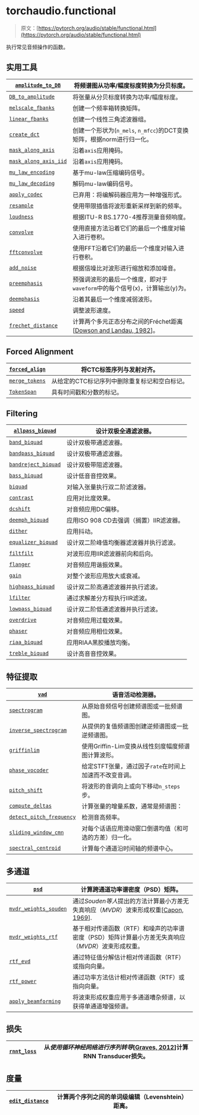 # torchaudio.functional

> 原文：[https://pytorch.org/audio/stable/functional.html](https://pytorch.org/audio/stable/functional.html)

执行常见音频操作的函数。

## 实用工具[](#utility "跳转到此标题")

| [`amplitude_to_DB`](generated/torchaudio.functional.amplitude_to_DB.html#torchaudio.functional.amplitude_to_DB "torchaudio.functional.amplitude_to_DB") | 将频谱图从功率/幅度标度转换为分贝标度。 |
| --- | --- |
| [`DB_to_amplitude`](generated/torchaudio.functional.DB_to_amplitude.html#torchaudio.functional.DB_to_amplitude "torchaudio.functional.DB_to_amplitude") | 将张量从分贝标度转换为功率/幅度标度。 |
| [`melscale_fbanks`](generated/torchaudio.functional.melscale_fbanks.html#torchaudio.functional.melscale_fbanks "torchaudio.functional.melscale_fbanks") | 创建一个频率箱转换矩阵。 |
| [`linear_fbanks`](generated/torchaudio.functional.linear_fbanks.html#torchaudio.functional.linear_fbanks "torchaudio.functional.linear_fbanks") | 创建一个线性三角滤波器组。 |
| [`create_dct`](generated/torchaudio.functional.create_dct.html#torchaudio.functional.create_dct "torchaudio.functional.create_dct") | 创建一个形状为(`n_mels`, `n_mfcc`)的DCT变换矩阵，根据norm进行归一化。 |
| [`mask_along_axis`](generated/torchaudio.functional.mask_along_axis.html#torchaudio.functional.mask_along_axis "torchaudio.functional.mask_along_axis") | 沿着`axis`应用掩码。 |
| [`mask_along_axis_iid`](generated/torchaudio.functional.mask_along_axis_iid.html#torchaudio.functional.mask_along_axis_iid "torchaudio.functional.mask_along_axis_iid") | 沿着`axis`应用掩码。 |
| [`mu_law_encoding`](generated/torchaudio.functional.mu_law_encoding.html#torchaudio.functional.mu_law_encoding "torchaudio.functional.mu_law_encoding") | 基于mu-law压缩编码信号。 |
| [`mu_law_decoding`](generated/torchaudio.functional.mu_law_decoding.html#torchaudio.functional.mu_law_decoding "torchaudio.functional.mu_law_decoding") | 解码mu-law编码信号。 |
| [`apply_codec`](generated/torchaudio.functional.apply_codec.html#torchaudio.functional.apply_codec "torchaudio.functional.apply_codec") | 已弃用：将编解码器应用为一种增强形式。 |
| [`resample`](generated/torchaudio.functional.resample.html#torchaudio.functional.resample "torchaudio.functional.resample") | 使用带限插值将波形重新采样到新的频率。 |
| [`loudness`](generated/torchaudio.functional.loudness.html#torchaudio.functional.loudness "torchaudio.functional.loudness") | 根据ITU-R BS.1770-4推荐测量音频响度。 |
| [`convolve`](generated/torchaudio.functional.convolve.html#torchaudio.functional.convolve "torchaudio.functional.convolve") | 使用直接方法沿着它们的最后一个维度对输入进行卷积。 |
| [`fftconvolve`](generated/torchaudio.functional.fftconvolve.html#torchaudio.functional.fftconvolve "torchaudio.functional.fftconvolve") | 使用FFT沿着它们的最后一个维度对输入进行卷积。 |
| [`add_noise`](generated/torchaudio.functional.add_noise.html#torchaudio.functional.add_noise "torchaudio.functional.add_noise") | 根据信噪比对波形进行缩放和添加噪音。 |
| [`preemphasis`](generated/torchaudio.functional.preemphasis.html#torchaudio.functional.preemphasis "torchaudio.functional.preemphasis") | 预强调波形的最后一个维度，即对于`waveform`中的每个信号\(x\)，计算输出\(y\)为。 |
| [`deemphasis`](generated/torchaudio.functional.deemphasis.html#torchaudio.functional.deemphasis "torchaudio.functional.deemphasis") | 沿着其最后一个维度减弱波形。 |
| [`speed`](generated/torchaudio.functional.speed.html#torchaudio.functional.speed "torchaudio.functional.speed") | 调整波形速度。 |
| [`frechet_distance`](generated/torchaudio.functional.frechet_distance.html#torchaudio.functional.frechet_distance "torchaudio.functional.frechet_distance") | 计算两个多元正态分布之间的Fréchet距离[[Dowson and Landau, 1982](references.html#id72 "DC Dowson and BV666017 Landau. The fréchet distance between multivariate normal distributions. Journal of multivariate analysis, 12(3):450–455, 1982.")]。 |

## Forced Alignment[](#forced-alignment "Permalink to this heading")

| [`forced_align`](generated/torchaudio.functional.forced_align.html#torchaudio.functional.forced_align "torchaudio.functional.forced_align") | 将CTC标签序列与发射对齐。 |
| --- | --- |
| [`merge_tokens`](generated/torchaudio.functional.merge_tokens.html#torchaudio.functional.merge_tokens "torchaudio.functional.merge_tokens") | 从给定的CTC标记序列中删除重复标记和空白标记。 |
| [`TokenSpan`](generated/torchaudio.functional.TokenSpan.html#torchaudio.functional.TokenSpan "torchaudio.functional.TokenSpan") | 具有时间戳和分数的标记。 |

## Filtering[](#filtering "Permalink to this heading")

| [`allpass_biquad`](generated/torchaudio.functional.allpass_biquad.html#torchaudio.functional.allpass_biquad "torchaudio.functional.allpass_biquad") | 设计双极全通滤波器。 |
| --- | --- |
| [`band_biquad`](generated/torchaudio.functional.band_biquad.html#torchaudio.functional.band_biquad "torchaudio.functional.band_biquad") | 设计双极带通滤波器。 |
| [`bandpass_biquad`](generated/torchaudio.functional.bandpass_biquad.html#torchaudio.functional.bandpass_biquad "torchaudio.functional.bandpass_biquad") | 设计双极带通滤波器。 |
| [`bandreject_biquad`](generated/torchaudio.functional.bandreject_biquad.html#torchaudio.functional.bandreject_biquad "torchaudio.functional.bandreject_biquad") | 设计双极带阻滤波器。 |
| [`bass_biquad`](generated/torchaudio.functional.bass_biquad.html#torchaudio.functional.bass_biquad "torchaudio.functional.bass_biquad") | 设计低音音控效果。 |
| [`biquad`](generated/torchaudio.functional.biquad.html#torchaudio.functional.biquad "torchaudio.functional.biquad") | 对输入张量执行双二阶滤波器。 |
| [`contrast`](generated/torchaudio.functional.contrast.html#torchaudio.functional.contrast "torchaudio.functional.contrast") | 应用对比度效果。 |
| [`dcshift`](generated/torchaudio.functional.dcshift.html#torchaudio.functional.dcshift "torchaudio.functional.dcshift") | 对音频应用DC偏移。 |
| [`deemph_biquad`](generated/torchaudio.functional.deemph_biquad.html#torchaudio.functional.deemph_biquad "torchaudio.functional.deemph_biquad") | 应用ISO 908 CD去强调（搁置）IIR滤波器。 |
| [`dither`](generated/torchaudio.functional.dither.html#torchaudio.functional.dither "torchaudio.functional.dither") | 应用抖动。 |
| [`equalizer_biquad`](generated/torchaudio.functional.equalizer_biquad.html#torchaudio.functional.equalizer_biquad "torchaudio.functional.equalizer_biquad") | 设计双二阶峰值均衡器滤波器并执行滤波。 |
| [`filtfilt`](generated/torchaudio.functional.filtfilt.html#torchaudio.functional.filtfilt "torchaudio.functional.filtfilt") | 对波形应用IIR滤波器前向和后向。 |
| [`flanger`](generated/torchaudio.functional.flanger.html#torchaudio.functional.flanger "torchaudio.functional.flanger") | 对音频应用谐振效果。 |
| [`gain`](generated/torchaudio.functional.gain.html#torchaudio.functional.gain "torchaudio.functional.gain") | 对整个波形应用放大或衰减。 |
| [`highpass_biquad`](generated/torchaudio.functional.highpass_biquad.html#torchaudio.functional.highpass_biquad "torchaudio.functional.highpass_biquad") | 设计双二阶高通滤波器并执行滤波。 |
| [`lfilter`](generated/torchaudio.functional.lfilter.html#torchaudio.functional.lfilter "torchaudio.functional.lfilter") | 通过求解差分方程执行IIR滤波。 |
| [`lowpass_biquad`](generated/torchaudio.functional.lowpass_biquad.html#torchaudio.functional.lowpass_biquad "torchaudio.functional.lowpass_biquad") | 设计双二阶低通滤波器并执行滤波。 |
| [`overdrive`](generated/torchaudio.functional.overdrive.html#torchaudio.functional.overdrive "torchaudio.functional.overdrive") | 对音频应用过载效果。 |
| [`phaser`](generated/torchaudio.functional.phaser.html#torchaudio.functional.phaser "torchaudio.functional.phaser") | 对音频应用相位效果。 |
| [`riaa_biquad`](generated/torchaudio.functional.riaa_biquad.html#torchaudio.functional.riaa_biquad "torchaudio.functional.riaa_biquad") | 应用RIAA黑胶播放均衡。 |
| [`treble_biquad`](generated/torchaudio.functional.treble_biquad.html#torchaudio.functional.treble_biquad "torchaudio.functional.treble_biquad") | 设计高音音控效果。 |

## 特征提取[](#feature-extractions "跳转到此标题的永久链接")

| [`vad`](generated/torchaudio.functional.vad.html#torchaudio.functional.vad "torchaudio.functional.vad") | 语音活动检测器。 |
| --- | --- |
| [`spectrogram`](generated/torchaudio.functional.spectrogram.html#torchaudio.functional.spectrogram "torchaudio.functional.spectrogram") | 从原始音频信号创建频谱图或一批频谱图。 |
| [`inverse_spectrogram`](generated/torchaudio.functional.inverse_spectrogram.html#torchaudio.functional.inverse_spectrogram "torchaudio.functional.inverse_spectrogram") | 从提供的复值频谱图创建逆频谱图或一批逆频谱图。 |
| [`griffinlim`](generated/torchaudio.functional.griffinlim.html#torchaudio.functional.griffinlim "torchaudio.functional.griffinlim") | 使用Griffin-Lim变换从线性刻度幅度频谱图计算波形。 |
| [`phase_vocoder`](generated/torchaudio.functional.phase_vocoder.html#torchaudio.functional.phase_vocoder "torchaudio.functional.phase_vocoder") | 给定STFT张量，通过因子`rate`在时间上加速而不改变音调。 |
| [`pitch_shift`](generated/torchaudio.functional.pitch_shift.html#torchaudio.functional.pitch_shift "torchaudio.functional.pitch_shift") | 将波形的音调向上或向下移动`n_steps`步。 |
| [`compute_deltas`](generated/torchaudio.functional.compute_deltas.html#torchaudio.functional.compute_deltas "torchaudio.functional.compute_deltas") | 计算张量的增量系数，通常是频谱图： |
| [`detect_pitch_frequency`](generated/torchaudio.functional.detect_pitch_frequency.html#torchaudio.functional.detect_pitch_frequency "torchaudio.functional.detect_pitch_frequency") | 检测音高频率。 |
| [`sliding_window_cmn`](generated/torchaudio.functional.sliding_window_cmn.html#torchaudio.functional.sliding_window_cmn "torchaudio.functional.sliding_window_cmn") | 对每个话语应用滑动窗口倒谱均值（和可选的方差）归一化。 |
| [`spectral_centroid`](generated/torchaudio.functional.spectral_centroid.html#torchaudio.functional.spectral_centroid "torchaudio.functional.spectral_centroid") | 计算每个通道沿时间轴的频谱中心。 |

## 多通道[](#multi-channel "跳转到此标题的永久链接")

| [`psd`](generated/torchaudio.functional.psd.html#torchaudio.functional.psd "torchaudio.functional.psd") | 计算跨通道功率谱密度（PSD）矩阵。 |
| --- | --- |
| [`mvdr_weights_souden`](generated/torchaudio.functional.mvdr_weights_souden.html#torchaudio.functional.mvdr_weights_souden "torchaudio.functional.mvdr_weights_souden") | 通过*Souden等人*提出的方法计算最小方差无失真响应（*MVDR*）波束形成权重[[Capon, 1969](references.html#id34 "Jack Capon. 高分辨率频率-波数谱分析. IEEE会议录, 57(8):1408–1418, 1969年。")]. |
| [`mvdr_weights_rtf`](generated/torchaudio.functional.mvdr_weights_rtf.html#torchaudio.functional.mvdr_weights_rtf "torchaudio.functional.mvdr_weights_rtf") | 基于相对传递函数（RTF）和噪声的功率谱密度（PSD）矩阵计算最小方差无失真响应（*MVDR*）波束形成权重。 |
| [`rtf_evd`](generated/torchaudio.functional.rtf_evd.html#torchaudio.functional.rtf_evd "torchaudio.functional.rtf_evd") | 通过特征值分解估计相对传递函数（RTF）或指向向量。 |
| [`rtf_power`](generated/torchaudio.functional.rtf_power.html#torchaudio.functional.rtf_power "torchaudio.functional.rtf_power") | 通过功率方法估计相对传递函数（RTF）或指向向量。 |
| [`apply_beamforming`](generated/torchaudio.functional.apply_beamforming.html#torchaudio.functional.apply_beamforming "torchaudio.functional.apply_beamforming") | 将波束形成权重应用于多通道嘈杂频谱，以获得单通道增强频谱。 |

## 损失[](#loss "此标题的永久链接")

| [`rnnt_loss`](generated/torchaudio.functional.rnnt_loss.html#torchaudio.functional.rnnt_loss "torchaudio.functional.rnnt_loss") | 从*使用循环神经网络进行序列转导*[[Graves, 2012](references.html#id18 "Alex Graves. 使用循环神经网络进行序列转导. 2012. arXiv:1211.3711.")]计算RNN Transducer损失。 |
| --- | --- |

## 度量[](#metric "此标题的永久链接")

| [`edit_distance`](generated/torchaudio.functional.edit_distance.html#torchaudio.functional.edit_distance "torchaudio.functional.edit_distance") | 计算两个序列之间的单词级编辑（Levenshtein）距离。 |
| --- | --- |
